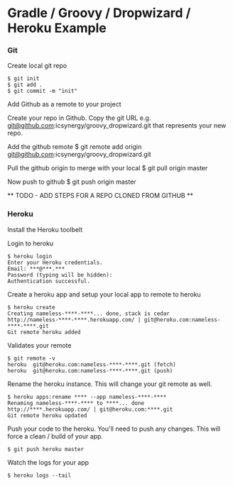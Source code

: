# Gradle / Groovy / Dropwizard / Heroku Example #

### Git ###

Create local git repo

	$ git init
	$ git add .
	$ git commit -m "init"

Add Github as a remote to your project

Create your repo in Github. Copy the git URL e.g. git@github.com:icsynergy/groovy_dropwizard.git that represents your new repo. 

Add the github remote
	$ git remote add origin git@github.com:icsynergy/groovy_dropwizard.git

Pull the github origin to merge with your local
	$ git pull origin master

Now push to github
	$ git push origin master

** TODO - ADD STEPS FOR A REPO CLONED FROM GITHUB **

### Heroku ###

Install the Heroku toolbelt

Login to heroku

	$ heroku login
	Enter your Heroku credentials.
	Email: ***@***.***
	Password (typing will be hidden): 
	Authentication successful.

Create a heroku app and setup your local app to remote to heroku

	$ heroku create
	Creating nameless-****-****... done, stack is cedar
	http://nameless-****-****.herokuapp.com/ | git@heroku.com:nameless-****-****.git
	Git remote heroku added

Validates your remote

	$ git remote -v
	heroku	git@heroku.com:nameless-****-****.git (fetch)
	heroku	git@heroku.com:nameless-****-****.git (push)

Rename the heroku instance. This will change your git remote as well.

	$ heroku apps:rename **** --app nameless-****-****
	Renaming nameless-****-**** to ****... done
	http://****.herokuapp.com/ | git@heroku.com:****.git
	Git remote heroku updated

Push your code to the heroku. You'll need to push any changes. This will force a clean / build of your app. 

	$ git push heroku master

Watch the logs for your app

	$ heroku logs --tail

